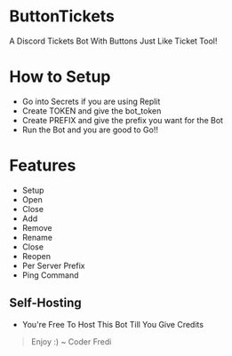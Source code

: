 # ButtonTickets
A Discord Tickets Bot With Buttons Just Like Ticket Tool!

# How to Setup
- Go into Secrets if you are using Replit
- Create TOKEN and give the bot_token
- Create PREFIX and give the prefix you want for the Bot
- Run the Bot and you are good to Go!!

# Features
- Setup 
- Open 
- Close
- Add
- Remove
- Rename
- Close
- Reopen
- Per Server Prefix 
- Ping Command

## Self-Hosting 
- You're Free To Host This Bot Till You Give Credits
> Enjoy :)
~ Coder Fredi
